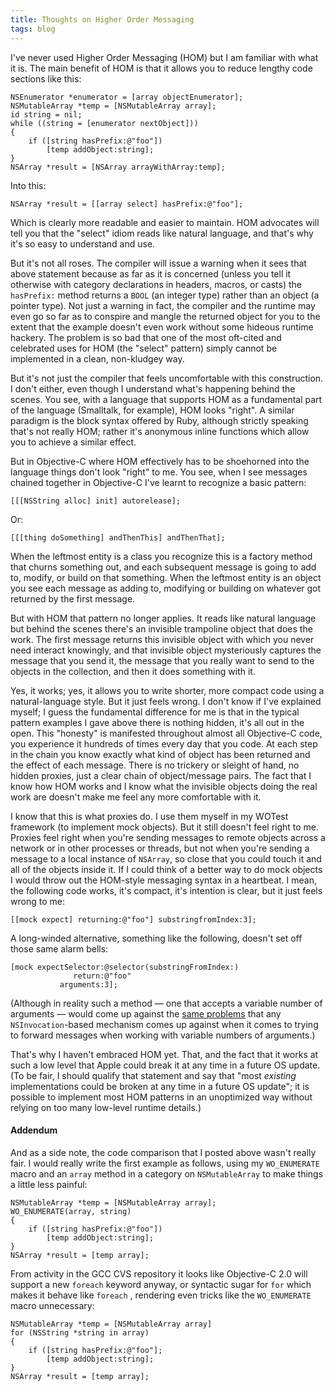```yaml
---
title: Thoughts on Higher Order Messaging
tags: blog
---
```


I've never used Higher Order Messaging (HOM) but I am familiar with what it is. The main benefit of HOM is that it allows you to reduce lengthy code sections like this:

    NSEnumerator *enumerator = [array objectEnumerator];
    NSMutableArray *temp = [NSMutableArray array];
    id string = nil;
    while ((string = [enumerator nextObject]))
    {
        if ([string hasPrefix:@"foo"])
            [temp addObject:string];
    }
    NSArray *result = [NSArray arrayWithArray:temp];

Into this:

    NSArray *result = [[array select] hasPrefix:@"foo"];

Which is clearly more readable and easier to maintain. HOM advocates will tell you that the "select" idiom reads like natural language, and that's why it's so easy to understand and use.

But it's not all roses. The compiler will issue a warning when it sees that above statement because as far as it is concerned (unless you tell it otherwise with category declarations in headers, macros, or casts) the `hasPrefix:` method returns a `BOOL` (an integer type) rather than an object (a pointer type). Not just a warning in fact, the compiler and the runtime may even go so far as to conspire and mangle the returned object for you to the extent that the example doesn't even work without some hideous runtime hackery. The problem is so bad that one of the most oft-cited and celebrated uses for HOM (the "select" pattern) simply cannot be implemented in a clean, non-kludgey way.





But it's not just the compiler that feels uncomfortable with this construction. I don't either, even though I understand what's happening behind the scenes. You see, with a language that supports HOM as a fundamental part of the language (Smalltalk, for example), HOM looks "right". A similar paradigm is the block syntax offered by Ruby, although strictly speaking that's not really HOM; rather it's anonymous inline functions which allow you to achieve a similar effect.

But in Objective-C where HOM effectively has to be shoehorned into the language things don't look "right" to me. You see, when I see messages chained together in Objective-C I've learnt to recognize a basic pattern:

    [[[NSString alloc] init] autorelease];

Or:

    [[[thing doSomething] andThenThis] andThenThat];

When the leftmost entity is a class you recognize this is a factory method that churns something out, and each subsequent message is going to add to, modify, or build on that something. When the leftmost entity is an object you see each message as adding to, modifying or building on whatever got returned by the first message.

But with HOM that pattern no longer applies. It reads like natural language but behind the scenes there's an invisible trampoline object that does the work. The first message returns this invisible object with which you never need interact knowingly, and that invisible object mysteriously captures the message that you send it, the message that you really want to send to the objects in the collection, and then it does something with it.

Yes, it works; yes, it allows you to write shorter, more compact code using a natural-language style. But it just feels wrong. I don't know if I've explained myself; I guess the fundamental difference for me is that in the typical pattern examples I gave above there is nothing hidden, it's all out in the open. This "honesty" is manifested throughout almost all Objective-C code, you experience it hundreds of times every day that you code. At each step in the chain you know exactly what kind of object has been returned and the effect of each message. There is no trickery or sleight of hand, no hidden proxies, just a clear chain of object/message pairs. The fact that I know how HOM works and I know what the invisible objects doing the real work are doesn't make me feel any more comfortable with it.

I know that this is what proxies do. I use them myself in my WOTest framework (to implement mock objects). But it still doesn't feel right to me. Proxies feel right when you're sending messages to remote objects across a network or in other processes or threads, but not when you're sending a message to a local instance of `NSArray`, so close that you could touch it and all of the objects inside it. If I could think of a better way to do mock objects I would throw out the HOM-style messaging syntax in a heartbeat. I mean, the following code works, it's compact, it's intention is clear, but it just feels wrong to me:

    [[mock expect] returning:@"foo"] substringfromIndex:3];

A long-winded alternative, something like the following, doesn't set off those same alarm bells:

    [mock expectSelector:@selector(substringFromIndex:)
                  return:@"foo" 
               arguments:3];

(Although in reality such a method — one that accepts a variable number of arguments — would come up against the [same problems](http://www.wincent.com/a/about/wincent/weblog/archives/2006/02/more_than_i_eve.php) that any `NSInvocation`-based mechanism comes up against when it comes to trying to forward messages when working with variable numbers of arguments.)

That's why I haven't embraced HOM yet. That, and the fact that it works at such a low level that Apple could break it at any time in a future OS update. (To be fair, I should qualify that statement and say that "most *existing* implementations could be broken at any time in a future OS update"; it is possible to implement most HOM patterns in an unoptimized way without relying on too many low-level runtime details.)

#### Addendum

And as a side note, the code comparison that I posted above wasn't really fair. I would really write the first example as follows, using my `WO_ENUMERATE` macro and an `array` method in a category on `NSMutableArray` to make things a little less painful:

    NSMutableArray *temp = [NSMutableArray array];
    WO_ENUMERATE(array, string)
    {
        if ([string hasPrefix:@"foo"])
            [temp addObject:string];
    }
    NSArray *result = [temp array];

From activity in the GCC CVS repository it looks like Objective-C 2.0 will support a new `foreach` keyword anyway, or syntactic sugar for `for` which makes it behave like `foreach` , rendering even tricks like the `WO_ENUMERATE` macro unnecessary:

    NSMutableArray *temp = [NSMutableArray array]
    for (NSString *string in array)
    {
        if ([string hasPrefix:@"foo"];
            [temp addObject:string];
    }
    NSArray *result = [temp array];
